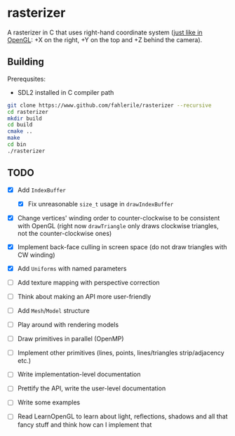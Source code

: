 # rasterizer

A rasterizer in C that uses right-hand coordinate system ([just like in OpenGL](https://learnopengl.com/Getting-started/Coordinate-Systems): +X on the right, +Y on the top and +Z behind the camera).

## Building

Prerequsites:
- SDL2 installed in C compiler path

```bash
git clone https://www.github.com/fahlerile/rasterizer --recursive
cd rasterizer
mkdir build
cd build
cmake ..
make
cd bin
./rasterizer
```

## TODO
- [x] Add `IndexBuffer`
    - [x] Fix unreasonable `size_t` usage in `drawIndexBuffer`
- [x] Change vertices' winding order to counter-clockwise to be consistent with OpenGL (right now `drawTriangle` only draws clockwise triangles, not the counter-clockwise ones)
- [x] Implement back-face culling in screen space (do not draw triangles with CW winding)
- [x] Add `Uniforms` with named parameters
- [ ] Add texture mapping with perspective correction
- [ ] Think about making an API more user-friendly
- [ ] Add `Mesh`/`Model` structure
- [ ] Play around with rendering models
- [ ] Draw primitives in parallel (OpenMP)
- [ ] Implement other primitives (lines, points, lines/triangles strip/adjacency etc.)
- [ ] Write implementation-level documentation
- [ ] Prettify the API, write the user-level documentation
- [ ] Write some examples

- [ ] Read LearnOpenGL to learn about light, reflections, shadows and all that fancy stuff and think how can I implement that

